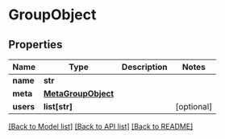 # GroupObject

## Properties
Name | Type | Description | Notes
------------ | ------------- | ------------- | -------------
**name** | **str** |  | 
**meta** | [**MetaGroupObject**](MetaGroupObject.md) |  | 
**users** | **list[str]** |  | [optional] 

[[Back to Model list]](../README.md#documentation-for-models) [[Back to API list]](../README.md#documentation-for-api-endpoints) [[Back to README]](../README.md)


